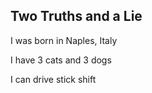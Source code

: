 ## Two Truths and a Lie

I was born in Naples, Italy

I have 3 cats and 3 dogs

I can drive stick shift
